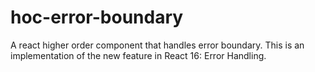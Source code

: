 # hoc-error-boundary
A react higher order component that handles error boundary. This is an implementation of the new feature in React 16: Error Handling.
